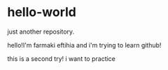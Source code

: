 # hello-world
just another repository.


hello!I'm farmaki eftihia and i'm trying to learn github!



this is a second try!
i want to practice
